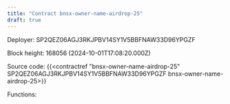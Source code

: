 ```yaml
---
title: "Contract bnsx-owner-name-airdrop-25"
draft: true
---
```

Deployer: SP2QEZ06AGJ3RKJPBV14SY1V5BBFNAW33D96YPGZF


 



Block height: 168056 (2024-10-01T17:08:20.000Z)

Source code: {{<contractref "bnsx-owner-name-airdrop-25" SP2QEZ06AGJ3RKJPBV14SY1V5BBFNAW33D96YPGZF bnsx-owner-name-airdrop-25>}}

Functions:


